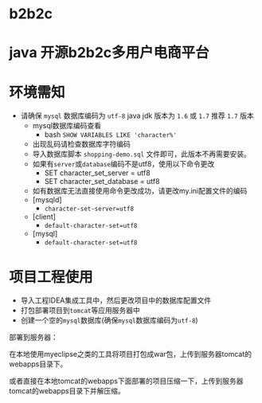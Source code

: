 # b2b2c
java 开源b2b2c多用户电商平台
===
环境需知
===
* 请确保 `mysql` 数据库编码为 `utf-8`  java jdk 版本为 `1.6` 或 `1.7` 推荐 `1.7` 版本
  * mysql数据库编码查看
    * bash `SHOW VARIABLES LIKE 'character%'`
  * 出现乱码请检查数据库字符编码
  * 导入数据库脚本 `shopping-demo.sql` 文件即可，此版本不再需要安装。
  * 如果有`server`或`database`编码不是utf8，使用以下命令更改
    * SET character_set_server = utf8
    * SET character_set_database = utf8
  * 如有数据库无法直接使用命令更改成功，请更改my.ini配置文件的编码
  * [mysqld]
    * `character-set-server=utf8`
  * [client]
    * `default-character-set=utf8`
  * [mysql]
    * `default-character-set=utf8`

项目工程使用
===
* 导入工程IDEA集成工具中，然后更改项目中的数据库配置文件
* 打包部署项目到`tomcat`等应用服务器中
* 创建一个空的`mysql`数据库(确保`mysql`数据库编码为`utf-8`)



部署到服务器：

在本地使用myeclipse之类的工具将项目打包成war包，上传到服务器tomcat的webapps目录下。

或者直接在本地tomcat的webapps下面部署的项目压缩一下，上传到服务器tomcat的webapps目录下并解压缩。
